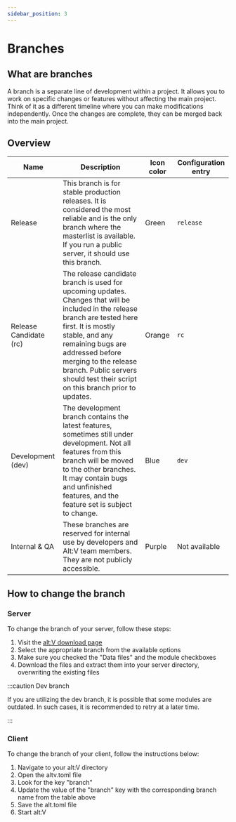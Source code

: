 ```yaml
---
sidebar_position: 3
---
```


# Branches

## What are branches

A branch is a separate line of development within a project.
It allows you to work on specific changes or features without affecting the main project.
Think of it as a different timeline where you can make modifications independently.
Once the changes are complete, they can be merged back into the main project.

## Overview

| Name                   | Description                                                                                                                                                                                                                                                                                                    | Icon color | Configuration entry |
|------------------------|----------------------------------------------------------------------------------------------------------------------------------------------------------------------------------------------------------------------------------------------------------------------------------------------------------------|------------|---------------------|
| Release                | This branch is for stable production releases. It is considered the most reliable and is the only branch where the masterlist is available. If you run a public server, it should use this branch.                                                                                                             | Green      | `release`           |
| Release Candidate (rc) | The release candidate branch is used for upcoming updates. Changes that will be included in the release branch are tested here first. It is mostly stable, and any remaining bugs are addressed before merging to the release branch. Public servers should test their script on this branch prior to updates. | Orange     | `rc`                |
| Development (dev)      | The development branch contains the latest features, sometimes still under development. Not all features from this branch will be moved to the other branches. It may contain bugs and unfinished features, and the feature set is subject to change.                                                          | Blue       | `dev`               |
| Internal & QA          | These branches are reserved for internal use by developers and Alt:V team members. They are not publicly accessible.                                                                                                                                                                                           | Purple     | Not available       |

## How to change the branch

### Server

To change the branch of your server, follow these steps:

1. Visit the [alt:V download page](https://altv.mp/#/downloads)
2. Select the appropriate branch from the available options
3. Make sure you checked the "Data files" and the module checkboxes
4. Download the files and extract them into your server directory, overwriting the existing files

:::caution Dev branch

If you are utilizing the dev branch, it is possible that some modules are outdated.
In such cases, it is recommended to retry at a later time.

:::

### Client

To change the branch of your client, follow the instructions below:

1. Navigate to your alt:V directory
2. Open the altv.toml file
3. Look for the key "branch"
4. Update the value of the "branch" key with the corresponding branch name from the table above
5. Save the alt.toml file
6. Start alt:V